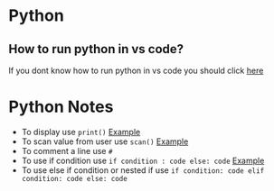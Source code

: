# Python
## How to run python in vs code?
If you dont know how to run python in vs code you should click [here](https://code.visualstudio.com/docs/python/python-tutorial)
# Python Notes
- To display use `print()` [Example](https://github.com/vagabon-09/Python/blob/master/Class/print.py)
- To scan value from user use `scan()` [Example](https://github.com/vagabon-09/Python/blob/master/Class/scan.py)
- To comment a line use `#`
- To use if condition use `if condition : code else: code` [Example](https://github.com/vagabon-09/Python/blob/master/Class/IfCondition.py) 
- To use else if condition or nested if use `if condition: code elif condition: code else: code`
